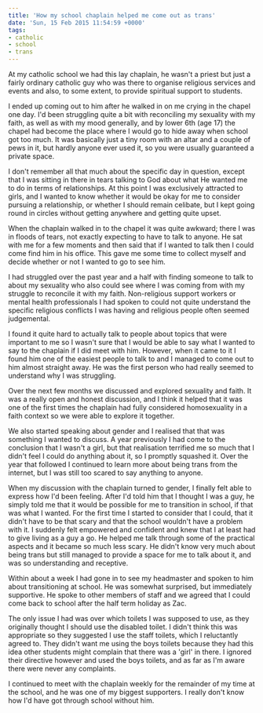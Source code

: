 ```yaml
---
title: 'How my school chaplain helped me come out as trans'
date: 'Sun, 15 Feb 2015 11:54:59 +0000'
tags:
- catholic
- school
- trans
---
```

At my catholic school we had this lay chaplain, he wasn't a priest but just a fairly ordinary catholic guy who was there to organise religious services and events and also, to some extent, to provide spiritual support to students.

I ended up coming out to him after he walked in on me crying in the chapel one day. I'd been struggling quite a bit with reconciling my sexuality with my faith, as well as with my mood generally, and by lower 6th (age 17) the chapel had become the place where I would go to hide away when school got too much. It was basically just a tiny room with an altar and a couple of pews in it, but hardly anyone ever used it, so you were usually guaranteed a private space.

I don't remember all that much about the specific day in question, except that I was sitting in there in tears talking to God about what He wanted me to do in terms of relationships. At this point I was exclusively attracted to girls, and I wanted to know whether it would be okay for me to consider pursuing a relationship, or whether I should remain celibate, but I kept going round in circles without getting anywhere and getting quite upset.

When the chaplain walked in to the chapel it was quite awkward; there I was in floods of tears, not exactly expecting to have to talk to anyone. He sat with me for a few moments and then said that if I wanted to talk then I could come find him in his office. This gave me some time to collect myself and decide whether or not I wanted to go to see him.

I had struggled over the past year and a half with finding someone to talk to about my sexuality who also could see where I was coming from with my struggle to reconcile it with my faith. Non-religious support workers or mental health professionals I had spoken to could not quite understand the specific religious conflicts I was having and religious people often seemed judgemental.

I found it quite hard to actually talk to people about topics that were important to me so I wasn't sure that I would be able to say what I wanted to say to the chaplain if I did meet with him. However, when it came to it I found him one of the easiest people to talk to and I managed to come out to him almost straight away. He was the first person who had really seemed to understand why I was struggling.

Over the next few months we discussed and explored sexuality and faith. It was a really open and honest discussion, and I think it helped that it was one of the first times the chaplain had fully considered homosexuality in a faith context so we were able to explore it together.

We also started speaking about gender and I realised that that was something I wanted to discuss. A year previously I had come to the conclusion that I wasn't a girl, but that realisation terrified me so much that I didn't feel I could do anything about it, so I promptly squashed it. Over the year that followed I continued to learn more about being trans from the internet, but I was still too scared to say anything to anyone.

When my discussion with the chaplain turned to gender, I finally felt able to express how I'd been feeling. After I'd told him that I thought I was a guy, he simply told me that it would be possible for me to transition in school, if that was what I wanted. For the first time I started to consider that I could, that it didn't have to be that scary and that the school wouldn't have a problem with it. I suddenly felt empowered and confident and knew that I at least had to give living as a guy a go. He helped me talk through some of the practical aspects and it became so much less scary. He didn't know very much about being trans but still managed to provide a space for me to talk about it, and was so understanding and receptive.

Within about a week I had gone in to see my headmaster and spoken to him about transitioning at school. He was somewhat surprised, but immediately supportive. He spoke to other members of staff and we agreed that I could come back to school after the half term holiday as Zac.

The only issue I had was over which toilets I was supposed to use, as they originally thought I should use the disabled toilet. I didn't think this was appropriate so they suggested I use the staff toilets, which I reluctantly agreed to. They didn't want me using the boys toilets because they had this idea other students might complain that there was a 'girl' in there. I ignored their directive however and used the boys toilets, and as far as I'm aware there were never any complaints.

I continued to meet with the chaplain weekly for the remainder of my time at the school, and he was one of my biggest supporters. I really don't know how I'd have got through school without him.